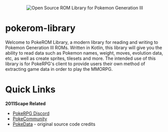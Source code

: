 <p align="center"><img src="https://cdn.discordapp.com/attachments/1067274729205010463/1104297375247372298/image.png" alt="Open Source ROM Library for Pokemon Generation III" />
</p>

# pokerom-library
Welcome to PokeROM Library, a modern library for reading and writing to Pokemon Generation III ROMs. Written in Kotlin, this library will give you the ability to read data such as Pokemon names, weight, moves, evolution data, etc, as well as create sprites, tilesets and more. The intended use of this library is for PokeRPG's client to provide users their own method of extracting game data in order to play the MMORPG. 

# Quick Links

<b>2011Scape Related</b>
- [PokeRPG Discord](https://discord.gg/V5YfWmyAqV)
- [PokeCommunity](http://pokecommunity.com/)
- [PokeData](https://github.com/hugmanrique/PokeData) - original source code credits


